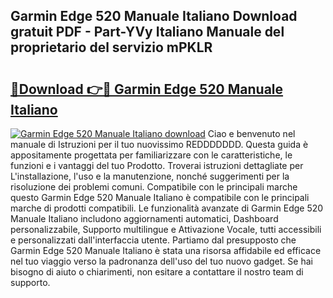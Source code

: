 ## Garmin Edge 520 Manuale Italiano Download gratuit PDF - Part-YVy Italiano Manuale del proprietario del servizio mPKLR

# <h2><a href="http://dffoong.blite.top/?on=Garmin+Edge+520+Manuale+Italiano">🔗Download 👉🔴 Garmin Edge 520 Manuale Italiano</a></h2>

[![Garmin Edge 520 Manuale Italiano download](https://i.imgur.com/lujVjoI.png)](http://dffoong.blite.top/?on=Garmin+Edge+520+Manuale+Italiano)
Ciao e benvenuto nel manuale di Istruzioni per il tuo nuovissimo REDDDDDDD. Questa guida è appositamente progettata per familiarizzare con le caratteristiche, le funzioni e i vantaggi del tuo Prodotto. Troverai istruzioni dettagliate per L'installazione, l'uso e la manutenzione, nonché suggerimenti per la risoluzione dei problemi comuni. Compatibile con le principali marche questo Garmin Edge 520 Manuale Italiano è compatibile con le principali marche di prodotti compatibili. Le funzionalità avanzate di Garmin Edge 520 Manuale Italiano includono aggiornamenti automatici, Dashboard personalizzabile, Supporto multilingue e Attivazione Vocale, tutti accessibili e personalizzati dall'interfaccia utente. Partiamo dal presupposto che Garmin Edge 520 Manuale Italiano è stata una risorsa affidabile ed efficace nel tuo viaggio verso la padronanza dell'uso del tuo nuovo gadget. Se hai bisogno di aiuto o chiarimenti, non esitare a contattare il nostro team di supporto.
